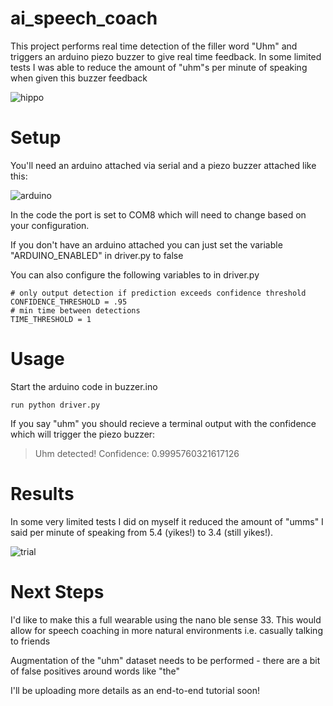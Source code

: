 # ai_speech_coach

This project performs real time detection of the filler word "Uhm" and triggers an arduino piezo buzzer to give real time feedback. In some limited tests I was able to reduce the amount of "uhm"s per minute of speaking when given this buzzer feedback

![hippo](https://s3.gifyu.com/images/ezgif.com-gif-makerde9df0ac86959cd5.gif)

# Setup

You'll need an arduino attached via serial and a piezo buzzer attached like this: 

![arduino](https://i.imgur.com/JJfMkgx.jpg) 

In the code the port is set to COM8 which will need to change based on your configuration. 

If you don't have an arduino attached you can just set the variable "ARDUINO_ENABLED" in driver.py to false

You can also configure the following variables to in driver.py 

```
# only output detection if prediction exceeds confidence threshold
CONFIDENCE_THRESHOLD = .95
# min time between detections
TIME_THRESHOLD = 1
```

# Usage

Start the arduino code in buzzer.ino 

```run python driver.py```

If you say "uhm" you should recieve a terminal output with the confidence which will trigger the piezo buzzer:
>Uhm detected! Confidence: 0.9995760321617126

# Results
In some very limited tests I did on myself it reduced the amount of "umms" I said per minute of speaking from 5.4 (yikes!) to 3.4 (still yikes!).

![trial](https://i.imgur.com/dtrxDTa.png)

# Next Steps
I'd like to make this a full wearable using the nano ble sense 33. This would allow for speech coaching in more natural environments i.e. casually talking to friends

Augmentation of the "uhm" dataset needs to be performed - there are a bit of false positives around words like "the"

I'll be uploading more details as an end-to-end tutorial soon!
